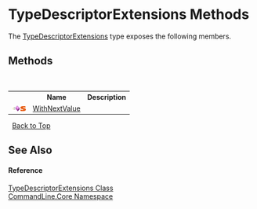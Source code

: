 # TypeDescriptorExtensions Methods
 

The <a href="T_CommandLine_Core_TypeDescriptorExtensions">TypeDescriptorExtensions</a> type exposes the following members.


## Methods
&nbsp;<table><tr><th></th><th>Name</th><th>Description</th></tr><tr><td>![Public method](media/pubmethod.gif "Public method")![Static member](media/static.gif "Static member")</td><td><a href="M_CommandLine_Core_TypeDescriptorExtensions_WithNextValue">WithNextValue</a></td><td /></tr></table>&nbsp;
<a href="#typedescriptorextensions-methods">Back to Top</a>

## See Also


#### Reference
<a href="T_CommandLine_Core_TypeDescriptorExtensions">TypeDescriptorExtensions Class</a><br /><a href="N_CommandLine_Core">CommandLine.Core Namespace</a><br />